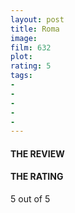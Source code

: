 ```yaml
---
layout: post
title: Roma
image: 
film: 632
plot: 
rating: 5
tags:
- 
- 
- 
- 
- 
---
```


#### THE REVIEW


#### THE RATING
5 out of 5